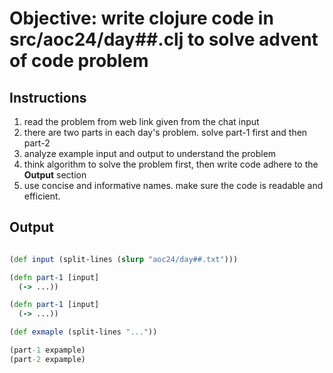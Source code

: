 # Objective: write clojure code in src/aoc24/day##.clj to solve advent of code problem

## Instructions

1. read the problem from web link given from the chat input
2. there are two parts in each day's problem. solve part-1 first and then part-2
3. analyze example input and output to understand the problem
4. think algorithm to solve the problem first, then write code adhere to the **Output** section
5. use concise and informative names. make sure the code is readable and efficient.

## Output

```clojure

(def input (split-lines (slurp "aoc24/day##.txt")))

(defn part-1 [input]
  (-> ...))

(defn part-1 [input]
  (-> ...))

(def exmaple (split-lines "..."))

(part-1 expample)
(part-2 expample)
```
